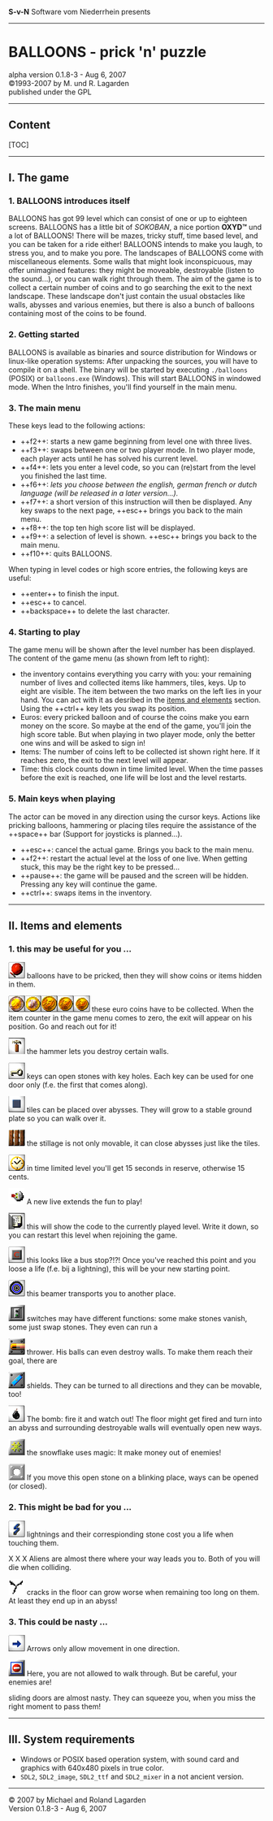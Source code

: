 **S-v-N** Software vom Niederrhein presents

- - -

# BALLOONS - prick 'n' puzzle

alpha version 0.1.8-3 - Aug 6, 2007  
©1993-2007 by M. und R. Lagarden  
published under the GPL

- - -

## Content

[TOC]

- - -

## I. The game

### 1. BALLOONS introduces itself

BALLOONS has got 99 level which can consist of one or up to eighteen screens.
BALLOONS has a little bit of _SOKOBAN_, a nice portion **OXYD™** und a lot of
BALLOONS! There will be mazes, tricky stuff, time based level, and you can be
taken for a ride either! BALLOONS intends to make you laugh, to stress you,
and to make you pore.
The landscapes of BALLOONS come with miscellaneous elements. Some walls that
might look inconspicuous, may offer unimagined features: they might be moveable,
destroyable (listen to the sound...), or you can walk right through them.
The aim of the game is to collect a certain number of coins and to go searching
the exit to the next landscape.
These landscape don't just contain the usual obstacles like walls, abysses and
various enemies, but there is also a bunch of balloons containing most of the
coins to be found.

### 2. Getting started

BALLOONS is available as binaries and source distribution for Windows or
linux-like operation systems:
After unpacking the sources, you will have to compile it on a shell.
The binary will be started by executing `./balloons` (POSIX) or
`balloons.exe` (Windows).
This will start BALLOONS in windowed mode. When the Intro finishes, you'll find
yourself in the main menu.

### 3. The main menu

These keys lead to the following actions:

* ++f2++: starts a new game beginning from level one with three lives.
* ++f3++: swaps between one or two player mode. In two player mode, each
  player acts until he has solved his current level.
* ++f4++: lets you enter a level code, so you can (re)start from the
  level you finished the last time.
* ++f6++: _lets you choose between the english, german french or dutch
  language (will be released in a later version...)._
* ++f7++: a short version of this instruction will then be displayed.
  Any key swaps to the next page, ++esc++ brings you back to the main menu.
* ++f8++: the top ten high score list will be displayed.
* ++f9++: a selection of level is shown. ++esc++ brings you back
  to the main menu.
* ++f10++: quits BALLOONS.

When typing in level codes or high score entries, the following keys are useful:

* ++enter++ to finish the input.
* ++esc++ to cancel.
* ++backspace++ to delete the last character.

### 4. Starting to play

The game menu will be shown after the level number has been displayed.
The content of the game menu (as shown from left to right):

* the inventory contains everything you carry with you: your remaining number
of lives and collected items like hammers, tiles, keys. Up to eight are visible.
The item between the two marks on the left lies in your hand. You can act with
it as desribed in the [items and elements](#II) section. Using the
++ctrl++ key lets you swap its position.
* Euros: every pricked balloon and of course the coins make you earn money on
the score. So maybe at the end of the game, you'll join the high score table.
But when playing in two player mode, only the better one wins and will be asked
to sign in!
* Items: The number of coins left to be collected ist shown right here. If it
reaches zero, the exit to the next level will appear.
* Time: this clock counts down in time limited level. When the time passes
before the exit is reached, one life will be lost and the level restarts.

### 5. Main keys when playing

The actor can be moved in any direction using the cursor keys. Actions like
pricking balloons, hammering or placing tiles require the assistance of the
++space++ bar (Support for joysticks is planned...).

* ++esc++: cancel the actual game. Brings you back to the main menu.
* ++f2++: restart the actual level at the loss of one live. When getting
  stuck, this may be the right key to be pressed...
* ++pause++: the game will be paused and the screen will be hidden.
  Pressing any key will continue the game.
* ++ctrl++: swaps items in the inventory.

- - -

## II. Items and elements

### 1. this may be useful for you ...

![ball](BALL.gif) balloons have to be pricked, then they will show coins or
items hidden in them.

![item](ITEM.gif) these euro coins have to be collected. When the item counter
in the game menu comes to zero, the exit will appear on his position.
Go and reach out for it!

![hammer](HAMMER.gif) the hammer lets you destroy certain walls.

![key](KEY.gif) keys can open stones with key holes. Each key can be used for
one door only (f.e. the first that comes along).

![fliese](FLIESE.gif) tiles can be placed over abysses. They will grow to a
stable ground plate so you can walk over it.

![palette](PALETTE.gif) the stillage is not only movable, it can close abysses
just like the tiles.

![clock](CLOCK.gif) in time limited level you'll get 15 seconds in reserve,
otherwise 15 cents.

![live](LIVE.gif) A new live extends the fun to play!

![code](CODE.gif) this will show the code to the currently played level.
Write it down, so you can restart this level when rejoining the game.

![halt](HALT.gif) this looks like a bus stop?!?! Once you've reached this point
and you loose a life (f.e. bij a lightning), this will be your new starting
point.

![beamer](BEAMER.gif) this beamer transports you to another place.

![switch](SWITCH.gif) switches may have different functions: some make stones
vanish, some just swap stones. They even can run a

![werfer](WERFER.gif) thrower. His balls can even destroy walls. To make them
reach their goal, there are

![umlenker](UMLENKER.gif) shields. They can be turned to all directions and
they can be movable, too!

![bomb](BOMB.gif) The bomb: fire it and watch out! The floor might get fired
and turn into an abyss and surrounding destroyable walls will eventually open
new ways.

![snow](SNOW.gif) the snowflake uses magic: It make money out of enemies!

![lochst](LOCHST.gif) If you move this open stone on a blinking place, ways can
be opened (or closed).

### 2. This might be bad for you ...

![blitz](BLITZ.gif) lightnings and their correspionding stone cost you a life
when touching them.

X X X Aliens are almost there where your way leads you to. Both of you will die
when colliding.

![riss](RISS.gif) cracks in the floor can grow worse when remaining too long on
them. At least they end up in an abyss!

### 3. This could be nasty ...

![pfeil](PFEIL.gif) Arrows only allow movement in one direction.

![einbahn](EINBAHN.gif) Here, you are not allowed to walk through. But be
careful, your enemies are!

sliding doors are almost nasty. They can squeeze you, when you miss the right
moment to pass them!

- - -

## III. System requirements

* Windows or POSIX based operation system, with sound card and graphics with
  640x480 pixels in true color.
* `SDL2`, `SDL2_image`, `SDL2_ttf` and `SDL2_mixer` in a not ancient version.

- - -

© 2007 by Michael and Roland Lagarden  
Version 0.1.8-3 - Aug 6, 2007
